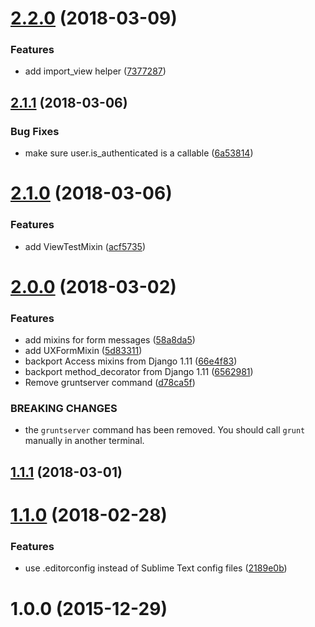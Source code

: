 <a name="2.2.0"></a>
# [2.2.0](https://gitlab.com/unplugstudio/mezzy/compare/v2.1.1...v2.2.0) (2018-03-09)


### Features

* add import_view helper ([7377287](https://gitlab.com/unplugstudio/mezzy/commit/7377287))



<a name="2.1.1"></a>
## [2.1.1](https://gitlab.com/unplugstudio/mezzy/compare/v2.1.0...v2.1.1) (2018-03-06)


### Bug Fixes

* make sure user.is_authenticated is a callable ([6a53814](https://gitlab.com/unplugstudio/mezzy/commit/6a53814))



<a name="2.1.0"></a>
# [2.1.0](https://gitlab.com/unplugstudio/mezzy/compare/v2.0.0...v2.1.0) (2018-03-06)


### Features

* add ViewTestMixin ([acf5735](https://gitlab.com/unplugstudio/mezzy/commit/acf5735))



<a name="2.0.0"></a>
# [2.0.0](https://gitlab.com/unplugstudio/mezzy/compare/v1.1.1...v2.0.0) (2018-03-02)


### Features

* add mixins for form messages ([58a8da5](https://gitlab.com/unplugstudio/mezzy/commit/58a8da5))
* add UXFormMixin ([5d83311](https://gitlab.com/unplugstudio/mezzy/commit/5d83311))
* backport Access mixins from Django 1.11 ([66e4f83](https://gitlab.com/unplugstudio/mezzy/commit/66e4f83))
* backport method_decorator from Django 1.11 ([6562981](https://gitlab.com/unplugstudio/mezzy/commit/6562981))
* Remove gruntserver command ([d78ca5f](https://gitlab.com/unplugstudio/mezzy/commit/d78ca5f))


### BREAKING CHANGES

* the `gruntserver` command has been removed. You should call `grunt` manually in another terminal.



<a name="1.1.1"></a>
## [1.1.1](https://gitlab.com/unplugstudio/mezzy/compare/v1.1.0...v1.1.1) (2018-03-01)



<a name="1.1.0"></a>
# [1.1.0](https://gitlab.com/unplugstudio/mezzy/compare/v1.0.0...v1.1.0) (2018-02-28)


### Features

* use .editorconfig instead of Sublime Text config files ([2189e0b](https://gitlab.com/unplugstudio/mezzy/commit/2189e0b))



<a name="1.0.0"></a>
# 1.0.0 (2015-12-29)



